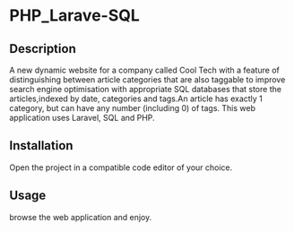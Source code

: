 # PHP_Larave-SQL
## Description
A new dynamic website for a company called Cool Tech with a feature of distinguishing between article categories that are also taggable to improve search engine optimisation with appropriate SQL databases that store the articles,indexed by date, categories and tags.An article has exactly 1 category, but can have any
number (including 0) of tags. This web application uses Laravel, SQL and PHP.
## Installation
Open the project in a compatible code editor of your choice. 
## Usage
 browse the web application and enjoy.
